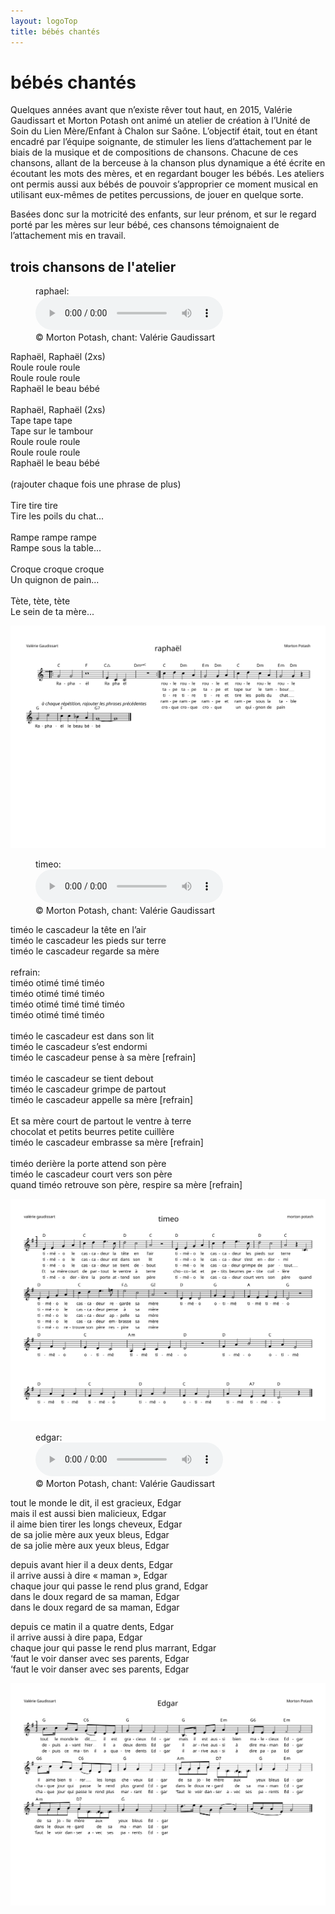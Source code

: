 ```yaml
---
layout: logoTop
title: bébés chantés
---
```


<h1>bébés chantés</h1>

<p class="intro-text">Quelques années avant que n’existe <span class="rever-typog"> rêver tout haut</span>, en 2015, Valérie Gaudissart et Morton Potash ont animé un atelier de création à l’Unité de Soin du Lien Mère/Enfant à Chalon sur Saône. L’objectif était, tout en étant encadré par l’équipe soignante, de stimuler les liens d’attachement par le biais de la musique et de compositions de chansons. Chacune de ces chansons, allant de la berceuse à la chanson plus dynamique a été écrite en écoutant les mots des mères, et en regardant bouger les bébés. Les ateliers ont permis aussi aux bébés de pouvoir s’approprier ce moment musical en utilisant eux-mêmes de petites percussions, de jouer en quelque sorte.</p>

<p class="intro-text">Basées donc sur la motricité des enfants, sur leur prénom, et sur le regard porté par les mères sur leur bébé, ces chansons témoignaient de l’attachement mis en travail.</p>

<h2>trois chansons de l'atelier</h2>
<figure>
    <figcaption>raphael:</figcaption>
    <audio
        controls
        src="https://rth8.b-cdn.net/raphael.mp3">
            Your browser does not support the
            <code>audio</code> element.
    </audio>
        <figcaption class="figCapCenter">© Morton Potash, chant: Valérie Gaudissart</figcaption>

</figure>
<p class="quote">
Raphaël, Raphaël (2xs)<br>
Roule roule roule<br>
Roule roule roule<br>
Raphaël le beau bébé<br>
<br>
Raphaël, Raphaël (2xs)<br>
Tape tape tape<br>
Tape sur le tambour<br>
Roule roule roule<br>
Roule roule roule<br>
Raphaël le beau bébé<br>
<br>
(rajouter chaque fois une phrase de plus)<br>
<br>
Tire tire tire<br>
Tire les poils du chat...<br>
<br>
Rampe rampe rampe<br>
Rampe sous la table...<br>
<br>
Croque croque croque<br>
Un quignon de pain...<br>
<br>
Tète, tète, tète<br>
Le sein de ta mère...
</p>
<div class="center-max600-block">
<a class="subtle-hover" href="/scores/raphael.svg" target="_blank"><img src="/scores/raphael.svg"></a>
</div>

<figure>
    <figcaption>timeo:</figcaption>
    <audio
        controls
        src="https://rth8.b-cdn.net/timeo.mp3">
            Your browser does not support the
            <code>audio</code> element.
    </audio>
        <figcaption class="figCapCenter">© Morton Potash, chant: Valérie Gaudissart</figcaption>

</figure>
<p class="quote">
timéo le cascadeur la tête en l’air <br>
timéo le cascadeur les pieds sur terre <br>
timéo le cascadeur regarde sa mère <br>
<br>
refrain:<br>
timéo otimé timé timéo <br>
timéo otimé timé timéo <br>
timéo otimé timé timé timéo<br>
timéo otimé timé timéo <br>
<br>
timéo le cascadeur est dans son lit <br>
timéo le cascadeur s’est endormi <br>
timéo le cascadeur pense à sa mère [refrain]<br>
<br>
timéo le cascadeur se tient debout <br>
timéo le cascadeur grimpe de partout <br>
timéo le cascadeur appelle sa mère [refrain]<br>
<br>
Et sa mère court de partout le ventre à terre <br>
chocolat et petits beurres petite cuillère <br>
timéo le cascadeur embrasse sa mère [refrain]<br>
<br>
timéo derière la porte attend son père <br>
timéo le cascadeur court vers son père <br>
quand timéo retrouve son père, respire sa mère [refrain]
</p>
<div class="center-max600-block">
<a class="subtle-hover" href="/scores/timeo.svg" target="_blank"><img src="/scores/timeo.svg"></a>
</div>

<figure>
    <figcaption>edgar:</figcaption>
    <audio
        controls
        src="https://rth8.b-cdn.net/edgar.mp3">
            Your browser does not support the
            <code>audio</code> element.
    </audio>
        <figcaption class="figCapCenter">© Morton Potash, chant: Valérie Gaudissart</figcaption>

</figure>
<p class="quote">
tout le monde le dit, il est gracieux, Edgar<br>
mais il est aussi bien malicieux, Edgar<br>
il aime bien tirer les longs cheveux, Edgar<br>
de sa jolie mère aux yeux bleus, Edgar<br>
de sa jolie mère aux yeux bleus, Edgar<br>

depuis avant hier il a deux dents, Edgar<br>
il arrive aussi à dire «&nbsp;maman&nbsp;», Edgar<br>
chaque jour qui passe le rend plus grand, Edgar<br>
dans le doux regard de sa maman, Edgar<br>
dans le doux regard de sa maman, Edgar<br>

depuis ce matin il a quatre dents, Edgar<br>
il arrive aussi à dire papa, Edgar<br>
chaque jour qui passe le rend plus marrant, Edgar<br>
‘faut le voir danser avec ses parents, Edgar<br>
‘faut le voir danser avec ses parents, Edgar
</p>
<div class="center-max600-block">
<a class="subtle-hover" href="/scores/edgar.svg" target="_blank"><img src="/scores/edgar.svg"></a>
</div>
